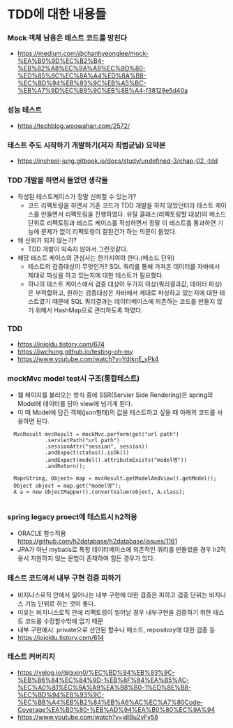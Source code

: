 # TDD에 대한 내용들


### Mock 객체 남용은 테스트 코드를 망친다
  - https://medium.com/@chanhyeonglee/mock-%EA%B0%9D%EC%B2%B4-%EB%82%A8%EC%9A%A9%EC%9D%80-%ED%85%8C%EC%8A%A4%ED%8A%B8-%EC%BD%94%EB%93%9C%EB%A5%BC-%EB%A7%9D%EC%B9%9C%EB%8B%A4-f38129e5d40a

### 성능 테스트
  - https://techblog.woowahan.com/2572/

### 테스트 주도 시작하기 개발하기(저자 최범균님) 요약본
  - https://incheol-jung.gitbook.io/docs/study/undefined-3/chap-02.-tdd

### TDD 개발을 하면서 들었던 생각들
  - 작성된 테스트케이스가 정말 신뢰할 수 있는가?
    - 코드 리펙토링을 하면서 기존 코드가 TDD 개발을 하지 않았던터라 테스트 케이스를 만들면서 리펙토링을 진행하였다. 유틸 클래스(리펙토링할 대상)의 메소드 단위로 리펙토링과 테스트 케이스를 작성하면서 정말 이 테스트를 통과하면 기능에 문제가 없이 리펙토링이 잘된건가 하는 의문이 들었다. 
  - 왜 신뢰가 되지 않는가?
    - TDD 개발이 익숙지 않아서 그런것같다.
  - 해당 테스트 케이스의 관심사는 한가지여야 한다.(메소드 단위)
    - 테스트의 검증대상이 무엇인가? SQL 쿼리를 통해 가져온 데이터를 자바에서 제대로 파싱을 하고 있는지에 대한 테스트가 필요했다. 
    - 하나의 테스트 케이스에서 검증 대상이 두가지 이상(쿼리결과값, 데이터 파싱)은 부적합하고, 원하는 검증대상은 자바에서 제대로 파싱하고 있는지에 대한 테스트였기 때문에 SQL 쿼리결과는 데이터베이스에 의존하는 코드를 만들지 않기 위해서 HashMap으로 관리하도록 하였다.

### TDD
- https://jojoldu.tistory.com/674
- https://jwchung.github.io/testing-oh-my
- https://www.youtube.com/watch?v=YdtknE_yPk4

### mockMvc model test시 구조(통합테스트)
- 웹 페이지를 불러오는 방식 중에 SSR(Servier Side Rendering)은 spring의 Model에 데이터를 담아 view에 넘기게 된다.
- 이 때 Model에 담긴 객체(json형태)의 값을 테스트하고 싶을 때 아래의 코드를 사용하면 된다.
```
  MvcResult mvcResult = mockMvc.perform(get("url path")
			.servletPath("url path")
			.sessionAttr("session", session))
			.andExpect(status().isOk())
			.andExpect(model().attributeExists("model명"))
			.andReturn();
		
  Map<String, Object> map = mvcResult.getModelAndView().getModel();
  Object object = map.get("model명");
  A a = new ObjectMapper().convertValue(object, A.class);
  
```

### spring legacy proect에 테스트시 h2적용
- ORACLE 함수적용 https://github.com/h2database/h2database/issues/1161 
- JPA가 아닌 mybatis로 특정 데이터베이스에 의존적인 쿼리를 만들었을 경우 h2적용시 지원하지 않는 문법이 존재하여 힘든 경우가 있다.

### 테스트 코드에서 내부 구현 검증 피하기
- 비지니스로직 안에서 일어나는 내부 구현에 대한 검증은 피하고 검증 단위는 비지니스 기능 단위로 하는 것이 좋다. 
- 이유는 비지니스로직 안에 리팩토링이 일어날 경우 내부구현을 검증하기 위한 테스트 코드를 수정할수밖에 없기 때문
- 내부 구현예시: private으로 선언된 함수나 메소드, repository에 대한 검증 등
- https://jojoldu.tistory.com/614

### 테스트 커버리지
- https://velog.io/@lxxjn0/%EC%BD%94%EB%93%9C-%EB%B6%84%EC%84%9D-%EB%8F%84%EA%B5%AC-%EC%A0%81%EC%9A%A9%EA%B8%B0-1%ED%8E%B8-%EC%BD%94%EB%93%9C-%EC%BB%A4%EB%B2%84%EB%A6%AC%EC%A7%80Code-Coverage%EA%B0%80-%EB%AD%94%EA%B0%80%EC%9A%94
- https://www.youtube.com/watch?v=jdlBu2vFv58


